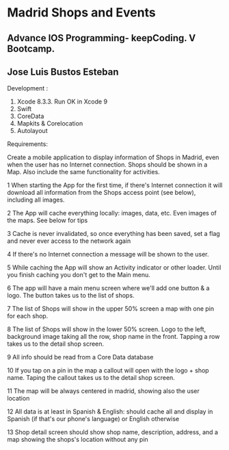 # Madrid Shops and Events

## Advance IOS Programming- keepCoding. V Bootcamp.

## Jose Luis Bustos Esteban

Development : 
  1. Xcode 8.3.3. Run OK in Xcode 9
  2. Swift
  3. CoreData
  4. Mapkits & Corelocation
  5. Autolayout


Requirements:

Create a mobile application to display information of Shops in Madrid, even when the user has no Internet connection. Shops should be shown in a Map. Also include the same functionality for activities.

1 When starting the App for the first time, if there's Internet connection it will download all information from the Shops access point (see below), including all images.

2 The App will cache everything locally: images, data, etc. Even images of the maps. See below for tips

3 Cache is never invalidated, so once everything has been saved, set a flag and never ever access to the network again

4 If there's no Internet connection a message will be shown to the user.

5 While caching the App will show an Activity indicator or other loader. Until you finish caching you don't get to the Main menu.

6 The app will have a main menu screen where we'll add one button & a logo. The button takes us to the list of shops.

7 The list of Shops will show in the upper 50% screen a map with one pin for each shop.

8 The list of Shops will show in the lower 50% screen. Logo to the left, background image taking all the row, shop name in the front. Tapping a row takes us to the detail shop screen.

9 All info should be read from a Core Data database

10 If you tap on a pin in the map a callout will open with the logo + shop name. Taping the callout takes us to the detail shop screen.

11 The map will be always centered in madrid, showing also the user location

12 All data is at least in Spanish & English: should cache all and display in Spanish (if that's our phone's language) or English otherwise

13 Shop detail screen should show shop name, description, address, and a map showing the shops's location without any pin
